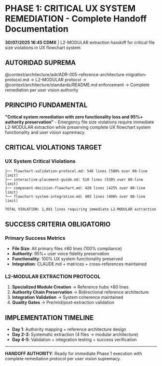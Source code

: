 # PHASE 1: CRITICAL UX SYSTEM REMEDIATION - Complete Handoff Documentation

**30/07/2025 16:45 CDMX** | L2-MODULAR extraction handoff for critical file size violations in UX flowchart system

## AUTORIDAD SUPREMA
@context/architecture/adr/ADR-005-reference-architecture-migration-protocol.md → L2-MODULAR protocol → @context/architecture/standards/README.md enforcement → Complete remediation per user vision authority

## PRINCIPIO FUNDAMENTAL
**"Critical system remediation with zero functionality loss and 95%+ authority preservation"** - Emergency file size violations require immediate L2-MODULAR extraction while preserving complete UX flowchart system functionality and user vision supremacy.

## CRITICAL VIOLATIONS TARGET

### **UX System Critical Violations**
```
├── flowchart-validation-protocol.md: 546 lines (580% over 80-line limit)
├── interactive-placement-guide.md: 510 lines (538% over 80-line limit)  
├── component-decision-flowchart.md: 420 lines (425% over 80-line limit)
└── flowchart-system-integration.md: 405 lines (406% over 80-line limit)

TOTAL VIOLATION: 1,881 lines requiring immediate L2-MODULAR extraction
```

## SUCCESS CRITERIA OBLIGATORIO

### **Primary Success Metrics**
- **File Size**: All primary files ≤80 lines (100% compliance)
- **Authority**: 95%+ user voice fidelity preservation
- **Functionality**: 100% UX system functionality preserved
- **Integration**: CLAUDE.md + matrices + cross-references maintained

### **L2-MODULAR EXTRACTION PROTOCOL**
1. **Specialized Module Creation** → Reference hubs ≤80 lines
2. **Authority Chain Preservation** → Bidirectional reference architecture
3. **Integration Validation** → System coherence maintained
4. **Quality Gates** → Pre/mid/post-extraction validation

## IMPLEMENTATION TIMELINE
- **Day 1**: Authority mapping + reference architecture design
- **Day 2-3**: Systematic extraction (4 files → modular architecture)
- **Day 4-5**: Validation + integration testing + success verification

---
**HANDOFF AUTHORITY**: Ready for immediate Phase 1 execution with complete remediation protocol per user vision supremacy.